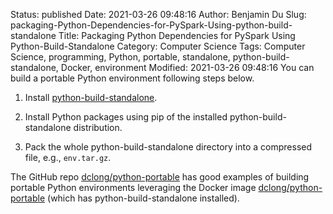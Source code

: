 Status: published
Date: 2021-03-26 09:48:16
Author: Benjamin Du
Slug: packaging-Python-Dependencies-for-PySpark-Using-python-build-standalone
Title: Packaging Python Dependencies for PySpark Using Python-Build-Standalone
Category: Computer Science
Tags: Computer Science, programming, Python, portable, standalone, python-build-standalone, Docker, environment
Modified: 2021-03-26 09:48:16
You can build a portable Python environment 
following steps below.

1. Install [python-build-standalone](https://github.com/indygreg/python-build-standalone).

2. Install Python packages using pip of the installed python-build-standalone distribution.

3. Pack the whole python-build-standalone directory into a compressed file, e.g., `env.tar.gz`.


The GitHub repo
[dclong/python-portable](https://github.com/dclong/python-portable)
has good examples of building portable Python environments 
leveraging the Docker image
[dclong/python-portable](https://github.com/dclong/docker-python-portable)
(which has python-build-standalone installed).